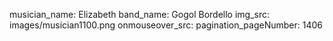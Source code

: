 musician_name: Elizabeth
band_name: Gogol Bordello
img_src: images/musician1100.png
onmouseover_src: 
pagination_pageNumber: 1406